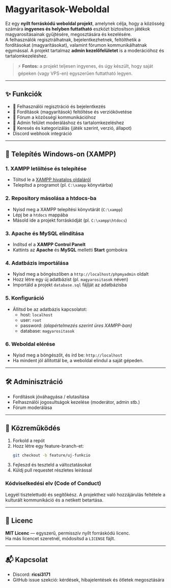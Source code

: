 # Magyaritasok-Weboldal

Ez egy **nyílt forráskódú weboldal projekt**, amelynek célja, hogy a közösség számára **ingyenes és helyben futtatható** eszközt biztosítson játékok magyarosításainak gyűjtésére, megosztására és kezelésére.  
A felhasználók regisztrálhatnak, bejelentkezhetnek, feltölthetik a fordításokat (magyarításokat), valamint fórumon kommunikálhatnak egymással. A projekt tartalmaz **admin kezelőfelületet** is a moderációhoz és tartalomkezeléshez.

> ⚡ **Fontos:** a projekt teljesen ingyenes, és úgy készült, hogy saját gépeken (vagy VPS-en) egyszerűen futtatható legyen.

---

## ✨ Funkciók
- 👤 Felhasználói regisztráció és bejelentkezés
- 📂 Fordítások (magyarítások) feltöltése és verziókövetése
- 💬 Fórum a közösségi kommunikációhoz
- 🔑 Admin felület moderáláshoz és tartalomkezeléshez
- 🔎 Keresés és kategorizálás (játék szerint, verzió, állapot)
- Discord webhook integráció

---

## 🚀 Telepítés Windows-on (XAMPP)

### 1. XAMPP letöltése és telepítése
- Töltsd le a [XAMPP hivatalos oldaláról](https://www.apachefriends.org/hu/index.html)
- Telepítsd a programot (pl. `C:\xampp` könyvtárba)

### 2. Repository másolása a htdocs-ba
- Nyisd meg a XAMPP telepítési könyvtárát (`C:\xampp`)
- Lépj be a `htdocs` mappába
- Másold ide a projekt forráskódját (pl. `C:\xampp\htdocs`)

### 3. Apache és MySQL elindítása
- Indítsd el a **XAMPP Control Panelt**
- Kattints az **Apache** és **MySQL** melletti **Start** gombokra

### 4. Adatbázis importálása
- Nyisd meg a böngészőben a `http://localhost/phpmyadmin` oldalt
- Hozz létre egy új adatbázist (pl. `magyarositasok` néven)
- Importáld a projekt `database.sql` fájlját az adatbázisba

### 5. Konfiguráció
- Állítsd be az adatbázis kapcsolatot:
  - host: `localhost`
  - user: `root`
  - password: *(alapértelmezés szerint üres XAMPP-ban)*
  - database: `magyarositasok`

### 6. Weboldal elérése
- Nyisd meg a böngészőt, és írd be: `http://localhost`  
- Ha mindent jól állítottál be, a weboldal elindul a saját gépeden.

---

## 🛠 Adminisztráció
- Fordítások jóváhagyása / elutasítása
- Felhasználói jogosultságok kezelése (moderátor, admin stb.)
- Fórum moderálása

---

## 🤝 Közreműködés
1. Forkold a repót  
2. Hozz létre egy feature-branch-et:
   ```bash
   git checkout -b feature/uj-funkcio
   ```
3. Fejleszd és teszteld a változtatásokat  
4. Küldj pull requestet részletes leírással

### Kódviselkedési elv (Code of Conduct)
Legyél tisztelettudó és segítőkész. A projekthez való hozzájárulás feltétele a kulturált kommunikáció és a netikett betartása.

---

## 📄 Licenc
**MIT Licenc** — egyszerű, permisszív nyílt forráskódú licenc.  
Ha más licencet szeretnél, módosítsd a `LICENSE` fájlt.

---

## 📬 Kapcsolat
- Discord: **ricsi3171**  
- GitHub issue szekció: kérdések, hibajelentések és ötletek megosztására

